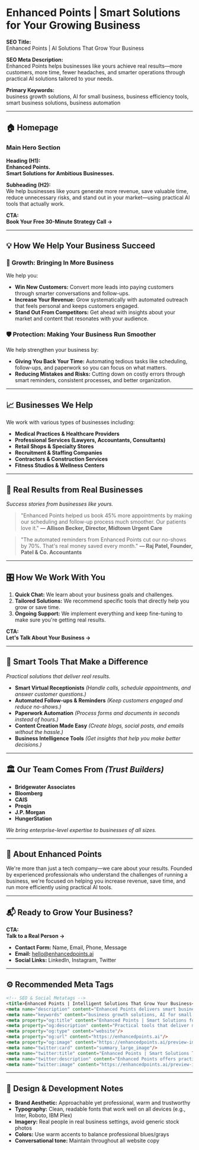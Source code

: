 # Enhanced Points | Smart Solutions for Your Growing Business

**SEO Title:**  
Enhanced Points | AI Solutions That Grow Your Business

**SEO Meta Description:**  
Enhanced Points helps businesses like yours achieve real results—more customers, more time, fewer headaches, and smarter operations through practical AI solutions tailored to your needs.

**Primary Keywords:**  
business growth solutions, AI for small business, business efficiency tools, smart business solutions, business automation

---

## 🏠 Homepage

### Main Hero Section
**Heading (H1):**  
**Enhanced Points.**  
**Smart Solutions for Ambitious Businesses.**

**Subheading (H2):**  
We help businesses like yours generate more revenue, save valuable time, reduce unnecessary risks, and stand out in your market—using practical AI tools that actually work.

**CTA:**  
**Book Your Free 30-Minute Strategy Call →**

---

## 💡 How We Help Your Business Succeed

### 🏹 **Growth: Bringing In More Business**
We help you:

- **Win New Customers:** Convert more leads into paying customers through smarter conversations and follow-ups.
- **Increase Your Revenue:** Grow systematically with automated outreach that feels personal and keeps customers engaged.
- **Stand Out From Competitors:** Get ahead with insights about your market and content that resonates with your audience.

### 🛡️ **Protection: Making Your Business Run Smoother**
We help strengthen your business by:

- **Giving You Back Your Time:** Automating tedious tasks like scheduling, follow-ups, and paperwork so you can focus on what matters.
- **Reducing Mistakes and Risks:** Cutting down on costly errors through smart reminders, consistent processes, and better organization.

---

## 📈 Businesses We Help
We work with various types of businesses including:

- **Medical Practices & Healthcare Providers**
- **Professional Services (Lawyers, Accountants, Consultants)**
- **Retail Shops & Specialty Stores**
- **Recruitment & Staffing Companies**
- **Contractors & Construction Services**
- **Fitness Studios & Wellness Centers**

---

## 🌟 Real Results from Real Businesses
*Success stories from businesses like yours.*

> "Enhanced Points helped us book 45% more appointments by making our scheduling and follow-up process much smoother. Our patients love it."
> **— Allison Becker, Director, Midtown Urgent Care**

> "The automated reminders from Enhanced Points cut our no-shows by 70%. That's real money saved every month."
> **— Raj Patel, Founder, Patel & Co. Accountants**

---

## 🎛️ How We Work With You

1. **Quick Chat:** We learn about your business goals and challenges.
2. **Tailored Solutions:** We recommend specific tools that directly help you grow or save time.
3. **Ongoing Support:** We implement everything and keep fine-tuning to make sure you're getting real results.

**CTA:**  
**Let's Talk About Your Business →**

---

## 🔧 Smart Tools That Make a Difference
*Practical solutions that deliver real results.*

- **Smart Virtual Receptionists** *(Handle calls, schedule appointments, and answer customer questions.)*
- **Automated Follow-ups & Reminders** *(Keep customers engaged and reduce no-shows.)*
- **Paperwork Automation** *(Process forms and documents in seconds instead of hours.)*
- **Content Creation Made Easy** *(Create blogs, social posts, and emails without the hassle.)*
- **Business Intelligence Tools** *(Get insights that help you make better decisions.)*

---

## 🏛️ Our Team Comes From *(Trust Builders)*

- **Bridgewater Associates**
- **Bloomberg**
- **CAIS**
- **Preqin**
- **J.P. Morgan**
- **HungerStation**

*We bring enterprise-level expertise to businesses of all sizes.*

---

## 📖 About Enhanced Points
We're more than just a tech company—we care about your results. Founded by experienced professionals who understand the challenges of running a business, we're focused on helping you increase revenue, save time, and run more efficiently using practical AI tools.

---

## 📬 Ready to Grow Your Business?

**CTA:**  
**Talk to a Real Person →**

- **Contact Form:** Name, Email, Phone, Message
- **Email:** hello@enhancedpoints.ai
- **Social Links:** LinkedIn, Instagram, Twitter

---

## ⚙️ Recommended Meta Tags
```html
<!-- SEO & Social Metatags -->
<title>Enhanced Points | Intelligent Solutions That Grow Your Business</title>
<meta name="description" content="Enhanced Points delivers smart business solutions that bring you more customers, save valuable time, and help your business run more smoothly with practical AI tools."/>
<meta name="keywords" content="business growth solutions, AI for small business, business efficiency tools, smart business solutions, business automation"/>
<meta property="og:title" content="Enhanced Points | Smart Solutions for Growing Businesses"/>
<meta property="og:description" content="Practical tools that deliver more customers, more efficiency, and fewer headaches for your business."/>
<meta property="og:type" content="website"/>
<meta property="og:url" content="https://enhancedpoints.ai"/>
<meta property="og:image" content="https://enhancedpoints.ai/preview-image.jpg"/>
<meta name="twitter:card" content="summary_large_image"/>
<meta name="twitter:title" content="Enhanced Points | Smart Solutions That Grow Your Business"/>
<meta name="twitter:description" content="Enhanced Points offers practical AI tools designed to help your business achieve real results."/>
<meta name="twitter:image" content="https://enhancedpoints.ai/preview-image.jpg"/>
```

---

## 🎨 Design & Development Notes

- **Brand Aesthetic:** Approachable yet professional, warm and trustworthy
- **Typography:** Clean, readable fonts that work well on all devices (e.g., Inter, Roboto, IBM Plex)
- **Imagery:** Real people in real business settings, avoid generic stock photos
- **Colors:** Use warm accents to balance professional blues/grays
- **Conversational tone:** Maintain throughout all website copy
